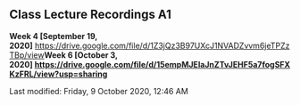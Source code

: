 <h2>Class Lecture Recordings A1</h2><b>Week 4 [September 19, 2020]</b> <a href="https://drive.google.com/file/d/1Z3jQz3B97UXcJ1NVADZvvm6jeTPZzTBp/view">https://drive.google.com/file/d/1Z3jQz3B97UXcJ1NVADZvvm6jeTPZzTBp/view</a><b>Week 6 [October 3, 2020] <a href="https://drive.google.com/file/d/15empMJEIaJnZTvJEHF5a7fogSFXKzFRL/view?usp=sharing">https://drive.google.com/file/d/15empMJEIaJnZTvJEHF5a7fogSFXKzFRL/view?usp=sharing</a></b>

Last modified: Friday, 9 October 2020, 12:46 AM

